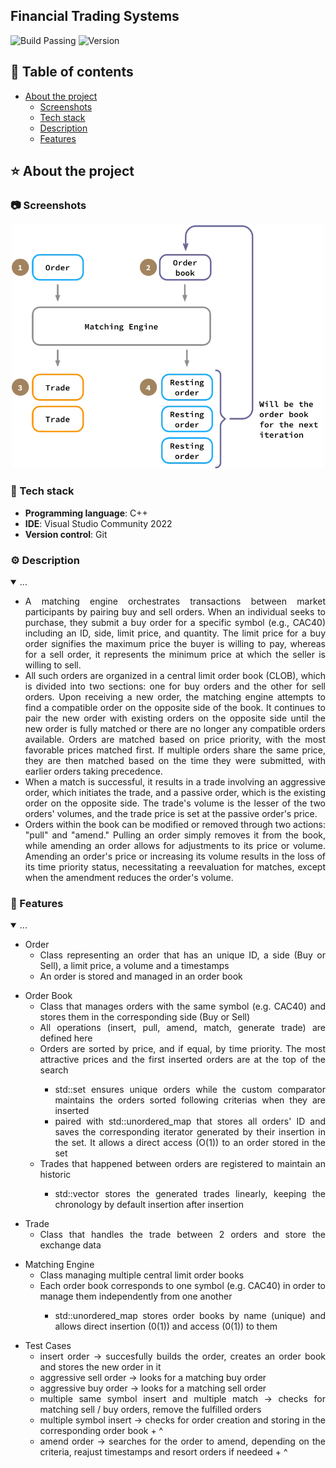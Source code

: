 ## Financial Trading Systems
![Build Passing](https://img.shields.io/badge/build-passing-brightgreen)
![Version](https://img.shields.io/badge/version-1.0.0-blue)

<!-- Table of Contents -->
## :notebook_with_decorative_cover: Table of contents
- [About the project](#star-about-the-project)
  * [Screenshots](#camera-screenshots)
  * [Tech stack](#space_invader-tech-stack)
  * [Description](#gear-description)
  * [Features](#dart-features)

<!-- About the Project -->
## :star: About the project

<!-- Screenshots -->
### :camera: Screenshots

<div align="center"> 
  <img width="500px" src="OrderMatchingSystem/Img/matching-engine-overview.png">
</div>

<!-- TechStack -->
### :space_invader: Tech stack

  - **Programming language**: C++
  - **IDE**: Visual Studio Community 2022
  - **Version control**: Git

<!-- About the Project -->
### :gear: Description

<details id="projectDescription" open>
  <summary id="summaryText">...</summary>
  <ul style="text-align: justify;">
    <li>A matching engine orchestrates transactions between market participants by pairing buy and sell orders. When an individual seeks to purchase, they submit a buy order for a specific symbol (e.g., CAC40) including an ID, side, limit price, and quantity. The limit price for a buy order signifies the maximum price the buyer is willing to pay, whereas for a sell order, it represents the minimum price at which the seller is willing to sell.</li>
    <li>All such orders are organized in a central limit order book (CLOB), which is divided into two sections: one for buy orders and the other for sell orders. Upon receiving a new order, the matching engine attempts to find a compatible order on the opposite side of the book. It continues to pair the new order with existing orders on the opposite side until the new order is fully matched or there are no longer any compatible orders available. Orders are matched based on price priority, with the most favorable prices matched first. If multiple orders share the same price, they are then matched based on the time they were submitted, with earlier orders taking precedence.</li>
    <li>When a match is successful, it results in a trade involving an aggressive order, which initiates the trade, and a passive order, which is the existing order on the opposite side. The trade's volume is the lesser of the two orders' volumes, and the trade price is set at the passive order's price.</li>
    <li>Orders within the book can be modified or removed through two actions: "pull" and "amend." Pulling an order simply removes it from the book, while amending an order allows for adjustments to its price or volume. Amending an order's price or increasing its volume results in the loss of its time priority status, necessitating a reevaluation for matches, except when the amendment reduces the order's volume.</li>
  </ul>
</details>

<!-- Features -->
### :dart: Features  
<details id="projectDescription" open>
  <summary id="summaryText">...</summary>
 
 <ul style="text-align: justify;">
  <li>Order
  <ul>
    <li>Class representing an order that has an unique ID, a side (Buy or Sell), a limit price, a volume and a timestamps</li>
    <li>An order is stored and managed in an order book</li>
  </ul>
  </li>
 </ul>
 <ul style="text-align: justify;">
 <li>Order Book
 <ul>
   <li>Class that manages orders with the same symbol (e.g. CAC40) and stores them in the corresponding side (Buy or Sell)</li>
   <li>All operations (insert, pull, amend, match, generate trade) are defined here</li>
   <li>Orders are sorted by price, and if equal, by time priority. The most attractive prices and the first inserted orders are at the top of the search</li>
   <ul>
    <li>std::set ensures unique orders while the custom comparator maintains the orders sorted following criterias when they are inserted</li>
    <li>paired with std::unordered_map that stores all orders' ID and saves the corresponding iterator generated by their insertion in the set. It allows a direct access (O(1)) to an order stored in the set</li>
   </ul>
   <li>Trades that happened between orders are registered to maintain an historic</li>
  <ul>
   <li>std::vector stores the generated trades linearly, keeping the chronology by default insertion after insertion</li>
  </ul>
 </ul>
</li>
 </ul>
 <ul style="text-align: justify;">
 <li>Trade
  <ul>
  <li>Class that handles the trade between 2 orders and store the exchange data</li>
  </ul>
 </li>
 </ul>
 <ul style="text-align: justify;">
  <li>Matching Engine
   <ul>
    <li>Class managing multiple central limit order books</li> 
    <li>Each order book corresponds to one symbol (e.g. CAC40) in order to manage them independently from one another</li>
   <ul>
    <li>std::unordered_map stores order books by name (unique) and allows direct insertion (0(1)) and access (0(1)) to them</li>
   </ul>
   </ul>
  </li>
 </ul>
<ul style="text-align: justify;">
<li>Test Cases
 <ul>
  <li>insert order -> succesfully builds the order, creates an order book and stores the new order in it</li>
  <li>aggressive sell order -> looks for a matching buy order</li>
  <li>aggressive buy order -> looks for a matching sell order</li>
  <li>multiple same symbol insert and multiple match -> checks for matching sell / buy orders, remove the fulfilled orders</li>
  <li>multiple symbol insert -> checks for order creation and storing in the corresponding order book + ^</li>
  <li>amend order -> searches for the order to amend, depending on the criteria, reajust timestamps and resort orders if needeed + ^</li>
 </ul>
</li>
</ul>
</details>

